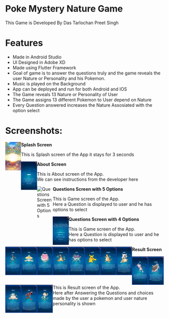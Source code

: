 # Poke Mystery Nature Game

This Game is Developed By Das Tarlochan Preet Singh 

# Features
- Made in Android Studio
- UI Designed in Adobe XD
- Made using Flutter Framework
- Goal of game is to answer the questions truly and the game reveals the user Nature or Personality and his Pokemon.
- Music is played on the Background
- App can be deployed and run for both Android and IOS
- The Game reveals 13 Nature or Personality of User
- The Game assigns 13 different Pokemon to User depend on Nature
- Every Question answered increases the Nature Assosiated with the option select 

# Screenshots:
<p>
<b>Splash Screen</b>
<img
align="left"
src="Screenshots/splashscreen.png"
raw=true
alt="Splash Screen"
width="10%"
height = "20%"
/> 
<p align="left">This is Splash screen of the App it stays for 3 seconds</p>
</p>

<p>
<b>About Screen</b>
<img
align="left"
src="Screenshots/about.png"
raw=true
alt="About Screen"
width="10%"
height = "20%"
/> 
<p align="left">This is About screen of the App.
<br>We can see instructions from the developer here <br></p>
</p>

<p>
<b>Questions Screen with 5 Options</b>
<img
align="left"
src="Screenshots/question5opt.png"
raw=true
alt="Questions Screen with 5 Options"
width="10%"
height = "20%"
/> 
<p align="left">This is Game screen of the App.
<br>Here a Question is displayed to user and he has options to select <br></p>
</p>

<p>
<b>Questions Screen with 4 Options</b>
<img
align="left"
src="Screenshots/question4opt.png"
raw=true
alt="Questions Screen with 4 Options"
width="10%"
height = "20%"
/> 
<p align="left">This is Game screen of the App.
<br>Here a Question is displayed to user and he has options to select <br></p>
</p>

<p>
<b>Result Screen</b>
<img
align="left"
src="Screenshots/bravelucario.png"
raw=true
alt="bravelucario"
width="10%"
height = "20%"
/>
<img
align="left"
src="Screenshots/calmjirachi.png"
raw=true
alt="calmjirachi"
width="10%"
height = "20%"
/>
<img
align="left"
src="Screenshots/docileblissey.png"
raw=true
alt="docileblissey"
width="10%"
height = "20%"
/>
<img
align="left"
src="Screenshots/hardycharizard.png"
raw=true
alt="hardycharizard"
width="10%"
height = "20%"
/>  
<img
align="left"
src="Screenshots/hastysuicune.png"
raw=true
alt="hastysuicune"
width="10%"
height = "20%"
/>
<img
align="left"
src="Screenshots/impishpikachu.png"
raw=true
alt="impishpikachu"
width="10%"
height = "20%"
/>
<img
align="left"
src="Screenshots/jollydragonite.png"
raw=true
alt="jollydragonite"
width="10%"
height = "20%"
/>
<img
align="left"
src="Screenshots/lonelycubone.png"
raw=true
alt="lonelycubone"
width="10%"
height = "20%"
/>
  
<img
align="left"
src="Screenshots/naivemew.png"
raw=true
alt="naivemew"
width="10%"
height = "20%"
/>
<img
align="left"
src="Screenshots/quirkyblastoise.png"
raw=true
alt="quirkyblastoise"
width="10%"
height = "20%"
/>
<img
align="left"
src="Screenshots/relaxedsnorlax.png"
raw=true
alt="relaxedsnorlax"
width="10%"
height = "20%"
/>
<img
align="left"
src="Screenshots/sassyscizor.png"
raw=true
alt="sassyscizor"
width="10%"
height = "20%"
/>
<img
align="left"
src="Screenshots/timidmeowth.png"
raw=true
alt="timidmeowth"
width="10%"
height = "20%"
/>
<p align="left">This is Result screen of the App.
<br>Here after Answering the Questions and choices made by the user a pokemon and user nature personality is shown <br></p>
</p>
